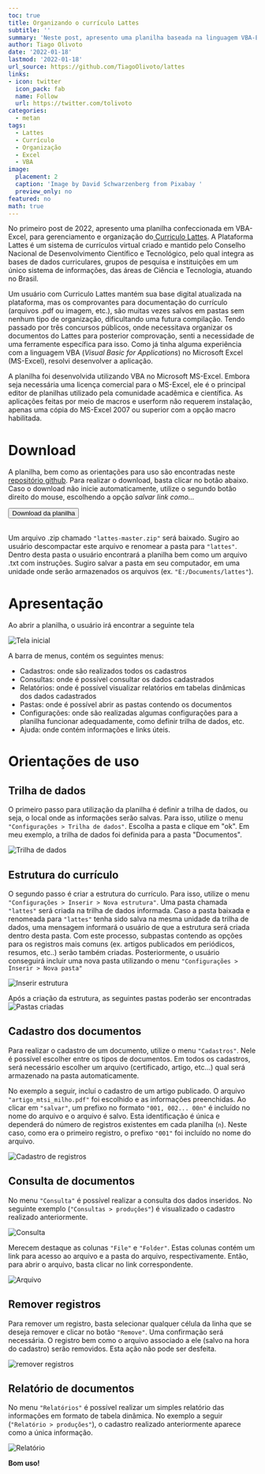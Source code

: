 ```yaml
---
toc: true
title: Organizando o currículo Lattes
subtitle: ''
summary: 'Neste post, apresento uma planilha baseada na linguagem VBA-Excel para gerenciamento e organização do currículo lattes.'
author: Tiago Olivoto
date: '2022-01-18'
lastmod: '2022-01-18'
url_source: https://github.com/TiagoOlivoto/lattes
links:
- icon: twitter
  icon_pack: fab
  name: Follow
  url: https://twitter.com/tolivoto
categories:
  - metan
tags:
  - Lattes
  - Currículo
  - Organização
  - Excel
  - VBA
image:
  placement: 2
  caption: 'Image by David Schwarzenberg from Pixabay '
  preview_only: no
featured: no
math: true
---
```


<script src="https://kit.fontawesome.com/1f72d6921a.js" crossorigin="anonymous"></script>




No primeiro post de 2022, apresento uma planilha confeccionada em VBA-Excel, para gerenciamento e organização do[ Curriculo Lattes](https://lattes.cnpq.br/). A Plataforma Lattes é um sistema de currículos virtual criado e mantido pelo Conselho Nacional de Desenvolvimento Científico e Tecnológico, pelo qual integra as bases de dados curriculares, grupos de pesquisa e instituições em um único sistema de informações, das áreas de Ciência e Tecnologia, atuando no Brasil.

Um usuário com Curriculo Lattes mantém sua base digital atualizada na plataforma, mas os comprovantes para documentação do currículo (arquivos .pdf ou imagem, etc.), são muitas vezes salvos em pastas sem nenhum tipo de organização, dificultando uma futura compilação. Tendo passado por três concursos públicos, onde necessitava organizar os documentos do Lattes para posterior comprovação, senti a necessidade de uma ferramente específica para isso. Como já tinha alguma experiência com a linguagem VBA (*Visual Basic for Applications*) no Microsoft Excel (MS-Excel), resolvi desenvolver a aplicação.


A planilha foi desenvolvida utilizando VBA no Microsoft MS-Excel. Embora seja necessária uma licença comercial para o MS-Excel, ele é o principal editor de planilhas utilizado pela comunidade acadêmica e científica. As aplicações feitas por meio de macros e userform não requerem instalação, apenas uma cópia do MS-Excel 2007 ou superior com a opção macro habilitada.



# <i class="fas fa-database"></i> Download

A planilha, bem como as orientações para uso são encontradas neste [repositório github](https://github.com/TiagoOlivoto/lattes). Para realizar o download, basta clicar no botão abaixo. Caso o download não inicie automaticamente, utilize o segundo botão direito do mouse, escolhendo a opção *salvar link como...* 


<a href="https://github.com/TiagoOlivoto/lattes/archive/refs/heads/master.zip">
<button class="btn btn-success"><i class="fa fa-save"></i> Download da planilha</button>
</a>
<br>
<br>

Um arquivo .zip chamado `"lattes-master.zip"` será baixado. Sugiro ao usuário descompactar este arquivo e renomear a pasta para `"lattes"`. Dentro desta pasta o usuário encontrará a planilha bem como um arquivo .txt com instruções. Sugiro salvar a pasta em seu computador, em uma unidade onde serão armazenados os arquivos (ex. `"E:/Documents/lattes"`).


# Apresentação

Ao abrir a planilha, o usuário irá encontrar a seguinte tela 

![Tela inicial](images/home.png)

A barra de menus, contém os seguintes menus:

* Cadastros: onde são realizados todos os cadastros
* Consultas: onde é possível consultar os dados cadastrados
* Relatórios: onde é possível visualizar relatórios em tabelas dinâmicas dos dados cadastrados
* Pastas: onde é possível abrir as pastas contendo os documentos
* Configurações: onde são realizadas algumas configurações para a planilha funcionar adequadamente, como definir trilha de dados, etc.
* Ajuda: onde contém informações e links úteis.

# Orientações de uso

## Trilha de dados

O primeiro passo para utilização da planilha é definir a trilha de dados, ou seja, o local onde as informações serão salvas. Para isso, utilize o menu `"Configurações > Trilha de dados"`. Escolha a pasta e clique em "ok". Em meu exemplo, a trilha de dados foi definida para a pasta "Documentos".

![Trilha de dados](images/trilha.png)


##  Estrutura do currículo

O segundo passo é criar a estrutura do currículo. Para isso, utilize o menu `"Configurações > Inserir > Nova estrutura"`. Uma pasta chamada `"lattes"` será criada na trilha de dados informada. Caso a pasta baixada e renomeada para `"lattes"` tenha sido salva na mesma unidade da trilha de dados, uma mensagem informará o usuário de que a estrutura será criada dentro desta pasta. Com este processo, subpastas contendo as opções para os registros mais comuns (ex. artigos publicados em periódicos, resumos, etc..) serão também criadas. Posteriormente, o usuário conseguirá incluir uma nova pasta utilizando o menu `"Configurações > Inserir > Nova pasta"`

![Inserir estrutura](images/estrutura.png)


Após a criação da estrutura, as seguintes pastas poderão ser encontradas
![Pastas criadas](images/pastas_criadas.png)



##  Cadastro dos documentos

Para realizar o cadastro de um documento, utilize o menu `"Cadastros"`. Nele é possível escolher entre os tipos de documentos. Em todos os cadastros, será necessário escolher um arquivo (certificado, artigo, etc...) qual será armazenado na pasta automaticamente.

No exemplo a seguir, incluí o cadastro de um artigo publicado. O arquivo `"artigo_mtsi_milho.pdf"` foi escolhido e as informações preenchidas. Ao clicar em `"salvar"`, um prefixo no formato `"001, 002... 00n"` é incluído no nome do arquivo e o arquivo é salvo. Esta identificação é única e dependerá do número de registros existentes em cada planilha (`n`). Neste caso, como era o primeiro registro, o prefixo `"001"` foi incluído no nome do arquivo.

![Cadastro de registros](images/cadastros.png)

## Consulta de documentos

No menu `"Consulta"` é possível realizar a consulta dos dados inseridos. No seguinte exemplo (`"Consultas > produções"`) é visualizado o cadastro realizado anteriormente. 

![Consulta](images/consulta.png)


Merecem destaque as colunas `"File"` e `"Folder"`. Estas colunas contém um link para acesso ao arquivo e a pasta do arquivo, respectivamente. Então, para abrir o arquivo, basta clicar no link correspondente. 

![Arquivo](images/file.png)


## Remover registros 
Para remover um registro, basta selecionar qualquer célula da linha que se deseja remover e clicar no botão `"Remove"`. Uma confirmação será necessária. O registro bem como o arquivo associado a ele (salvo na hora do cadastro) serão removidos. Esta ação não pode ser desfeita.

![remover registros](images/remover.png)

## Relatório de documentos
No menu `"Relatórios"` é possível realizar um simples relatório das informações em formato de tabela dinâmica. No exemplo a seguir (`"Relatório > produções"`), o cadastro realizado anteriormente aparece como a única informação.

![Relatório](images/relatorios.png)


**Bom uso!**




